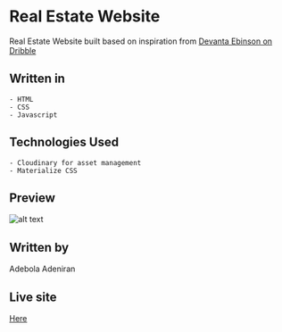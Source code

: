 # Real Estate Website

Real Estate Website built based on inspiration from [Devanta Ebinson on Dribble](https://dribbble.com/shots/9485174-Real-Estate-Page-Design-Exploration/attachments/1510699?mode=media)

## Written in

    - HTML
    - CSS
    - Javascript

## Technologies Used

    - Cloudinary for asset management
    - Materialize CSS

## Preview

![alt text](https://res.cloudinary.com/onedebeos/image/upload/f_auto/v1579697306/Screenshot_2020-01-22_Modern_Home_nlixgm.png "Modern Home design")

## Written by

Adebola Adeniran

## Live site

[Here](https://onedebos.github.io/portfolio-site-1)
